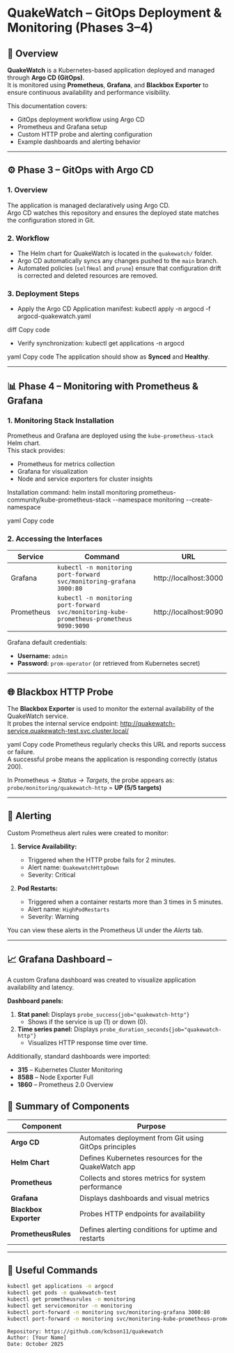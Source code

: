# QuakeWatch – GitOps Deployment & Monitoring (Phases 3–4)

## 🌋 Overview
**QuakeWatch** is a Kubernetes-based application deployed and managed through **Argo CD (GitOps)**.  
It is monitored using **Prometheus**, **Grafana**, and **Blackbox Exporter** to ensure continuous availability and performance visibility.

This documentation covers:
- GitOps deployment workflow using Argo CD
- Prometheus and Grafana setup
- Custom HTTP probe and alerting configuration
- Example dashboards and alerting behavior

---

## ⚙️ Phase 3 – GitOps with Argo CD

### 1. Overview
The application is managed declaratively using Argo CD.  
Argo CD watches this repository and ensures the deployed state matches the configuration stored in Git.

### 2. Workflow
- The Helm chart for QuakeWatch is located in the `quakewatch/` folder.  
- Argo CD automatically syncs any changes pushed to the `main` branch.  
- Automated policies (`selfHeal` and `prune`) ensure that configuration drift is corrected and deleted resources are removed.

### 3. Deployment Steps
- Apply the Argo CD Application manifest:
kubectl apply -n argocd -f argocd-quakewatch.yaml

diff
Copy code
- Verify synchronization:
kubectl get applications -n argocd

yaml
Copy code
The application should show as **Synced** and **Healthy**.

---

## 📊 Phase 4 – Monitoring with Prometheus & Grafana

### 1. Monitoring Stack Installation
Prometheus and Grafana are deployed using the `kube-prometheus-stack` Helm chart.  
This stack provides:
- Prometheus for metrics collection  
- Grafana for visualization  
- Node and service exporters for cluster insights  

Installation command:
helm install monitoring prometheus-community/kube-prometheus-stack --namespace monitoring --create-namespace

yaml
Copy code

### 2. Accessing the Interfaces
| Service | Command | URL |
|----------|----------|-----|
| Grafana | `kubectl -n monitoring port-forward svc/monitoring-grafana 3000:80` | http://localhost:3000 |
| Prometheus | `kubectl -n monitoring port-forward svc/monitoring-kube-prometheus-prometheus 9090:9090` | http://localhost:9090 |

Grafana default credentials:  
- **Username:** `admin`  
- **Password:** `prom-operator` (or retrieved from Kubernetes secret)

---

## 🌐 Blackbox HTTP Probe
The **Blackbox Exporter** is used to monitor the external availability of the QuakeWatch service.  
It probes the internal service endpoint:
http://quakewatch-service.quakewatch-test.svc.cluster.local/

yaml
Copy code
Prometheus regularly checks this URL and reports success or failure.  
A successful probe means the application is responding correctly (status 200).

In Prometheus → *Status → Targets*, the probe appears as:  
`probe/monitoring/quakewatch-http` = **UP (5/5 targets)**

---

## 🚨 Alerting
Custom Prometheus alert rules were created to monitor:
1. **Service Availability:**  
   - Triggered when the HTTP probe fails for 2 minutes.  
   - Alert name: `QuakewatchHttpDown`  
   - Severity: Critical  

2. **Pod Restarts:**  
   - Triggered when a container restarts more than 3 times in 5 minutes.  
   - Alert name: `HighPodRestarts`  
   - Severity: Warning  

You can view these alerts in the Prometheus UI under the *Alerts* tab.

---

## 📈 Grafana Dashboard –
A custom Grafana dashboard was created to visualize application availability and latency.

**Dashboard panels:**
1. **Stat panel:** Displays `probe_success{job="quakewatch-http"}`  
   - Shows if the service is up (1) or down (0).
2. **Time series panel:** Displays `probe_duration_seconds{job="quakewatch-http"}`  
   - Visualizes HTTP response time over time.

Additionally, standard dashboards were imported:
- **315** – Kubernetes Cluster Monitoring  
- **8588** – Node Exporter Full  
- **1860** – Prometheus 2.0 Overview  

## 🧾 Summary of Components
| Component | Purpose |
|------------|----------|
| **Argo CD** | Automates deployment from Git using GitOps principles |
| **Helm Chart** | Defines Kubernetes resources for the QuakeWatch app |
| **Prometheus** | Collects and stores metrics for system performance |
| **Grafana** | Displays dashboards and visual metrics |
| **Blackbox Exporter** | Probes HTTP endpoints for availability |
| **PrometheusRules** | Defines alerting conditions for uptime and restarts |

---

## 🧰 Useful Commands
```bash
kubectl get applications -n argocd
kubectl get pods -n quakewatch-test
kubectl get prometheusrules -n monitoring
kubectl get servicemonitor -n monitoring
kubectl port-forward -n monitoring svc/monitoring-grafana 3000:80
kubectl port-forward -n monitoring svc/monitoring-kube-prometheus-prometheus 9090:9090

Repository: https://github.com/kcbson11/quakewatch
Author: [Your Name]
Date: October 2025
